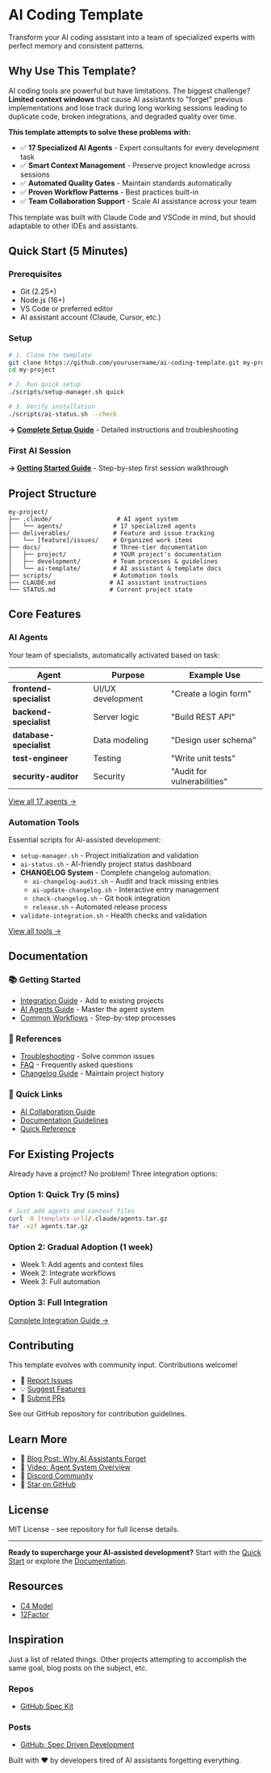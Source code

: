 # AI Coding Template

Transform your AI coding assistant into a team of specialized experts with perfect memory and consistent patterns.

## Why Use This Template?

AI coding tools are powerful but have limitations. The biggest challenge? **Limited context windows** that cause AI assistants to "forget" previous implementations and lose track during long working sessions leading to duplicate code, broken integrations, and degraded quality over time.

**This template attempts to solve these problems with:**

- ✅ **17 Specialized AI Agents** - Expert consultants for every development task
- ✅ **Smart Context Management** - Preserve project knowledge across sessions
- ✅ **Automated Quality Gates** - Maintain standards automatically
- ✅ **Proven Workflow Patterns** - Best practices built-in
- ✅ **Team Collaboration Support** - Scale AI assistance across your team

This template was built with Claude Code and VSCode in mind, but should adaptable to other IDEs and assistants.

## Quick Start (5 Minutes)

### Prerequisites

- Git (2.25+)
- Node.js (16+)
- VS Code or preferred editor
- AI assistant account (Claude, Cursor, etc.)

### Setup

```bash
# 1. Clone the template
git clone https://github.com/yourusername/ai-coding-template.git my-project
cd my-project

# 2. Run quick setup
./scripts/setup-manager.sh quick

# 3. Verify installation
./scripts/ai-status.sh --check
```

**→ [Complete Setup Guide](./docs/ai-template/setup/quick-start.md)** - Detailed instructions and troubleshooting

### First AI Session

**→ [Getting Started Guide](./docs/ai-template/setup/quick-start.md#first-ai-session)** - Step-by-step first session walkthrough

## Project Structure

```
my-project/
├── .claude/                  # AI agent system
│   └── agents/              # 17 specialized agents
├── deliverables/            # Feature and issue tracking
│   └── [feature]/issues/    # Organized work items
├── docs/                    # Three-tier documentation
│   ├── project/             # YOUR project's documentation
│   ├── development/         # Team processes & guidelines
│   └── ai-template/         # AI assistant & template docs
├── scripts/                 # Automation tools
├── CLAUDE.md               # AI assistant instructions
└── STATUS.md               # Current project state
```

## Core Features

### AI Agents

Your team of specialists, automatically activated based on task:

| Agent                   | Purpose           | Example Use                 |
| ----------------------- | ----------------- | --------------------------- |
| **frontend-specialist** | UI/UX development | "Create a login form"       |
| **backend-specialist**  | Server logic      | "Build REST API"            |
| **database-specialist** | Data modeling     | "Design user schema"        |
| **test-engineer**       | Testing           | "Write unit tests"          |
| **security-auditor**    | Security          | "Audit for vulnerabilities" |

[View all 17 agents →](./docs/ai-template/guides/ai-agents-guide.md)

### Automation Tools

Essential scripts for AI-assisted development:

- `setup-manager.sh` - Project initialization and validation
- `ai-status.sh` - AI-friendly project status dashboard
- **CHANGELOG System** - Complete changelog automation:
  - `ai-changelog-audit.sh` - Audit and track missing entries
  - `ai-update-changelog.sh` - Interactive entry management
  - `check-changelog.sh` - Git hook integration
  - `release.sh` - Automated release process
- `validate-integration.sh` - Health checks and validation

[View all tools →](./scripts/README.md)

## Documentation

### 📚 Getting Started

- [Integration Guide](./docs/ai-template/setup/integration-guide.md) - Add to existing projects
- [AI Agents Guide](./docs/ai-template/guides/ai-agents-guide.md) - Master the agent system
- [Common Workflows](./docs/development/workflows/README.md) - Step-by-step processes

### 🔧 References

- [Troubleshooting](./docs/ai-template/reference/troubleshooting.md) - Solve common issues
- [FAQ](./docs/ai-template/reference/troubleshooting.md#frequently-asked-questions) - Frequently asked questions
- [Changelog Guide](./docs/development/guidelines/changelog-maintenance.md) - Maintain project history

### 🎯 Quick Links

- [AI Collaboration Guide](./docs/ai-template/guides/ai-collaboration-guide.md)
- [Documentation Guidelines](./docs/development/guidelines/documentation-guidelines.md)
- [Quick Reference](./docs/ai-template/reference/)

## For Existing Projects

Already have a project? No problem! Three integration options:

### Option 1: Quick Try (5 mins)

```bash
# Just add agents and context files
curl -O [template-url]/.claude/agents.tar.gz
tar -xzf agents.tar.gz
```

### Option 2: Gradual Adoption (1 week)

- Week 1: Add agents and context files
- Week 2: Integrate workflows
- Week 3: Full automation

### Option 3: Full Integration

[Complete Integration Guide →](./docs/ai-template/setup/integration-guide.md)

## Contributing

This template evolves with community input. Contributions welcome!

- 🐛 [Report Issues](https://github.com/yourusername/ai-coding-template/issues)
- 💡 [Suggest Features](https://github.com/yourusername/ai-coding-template/discussions)
- 🤝 [Submit PRs](https://github.com/yourusername/ai-coding-template/pulls)

See our GitHub repository for contribution guidelines.

## Learn More

- 📖 [Blog Post: Why AI Assistants Forget](https://example.com/blog)
- 🎥 [Video: Agent System Overview](https://example.com/video)
- 💬 [Discord Community](https://discord.gg/example)
- 🌟 [Star on GitHub](https://github.com/yourusername/ai-coding-template)

## License

MIT License - see repository for full license details.

---

**Ready to supercharge your AI-assisted development?** Start with the [Quick Start](#quick-start-5-minutes) or explore the [Documentation](#documentation).

## Resources

- [C4 Model](https://c4model.com)
- [12Factor](https://12factor.net)

## Inspiration

Just a list of related things. Other projects attempting to accomplish the same goal, blog posts on the subject, etc.

### Repos

- [GitHub Spec Kit](https://github.com/github/spec-kit)

### Posts

- [GitHub: Spec Driven Development](https://github.blog/ai-and-ml/generative-ai/spec-driven-development-with-ai-get-started-with-a-new-open-source-toolkit/)

Built with ❤️ by developers tired of AI assistants forgetting everything.
